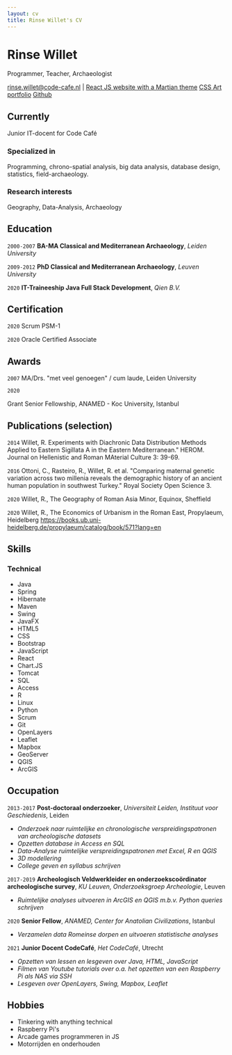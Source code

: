```yaml
---
layout: cv
title: Rinse Willet's CV
---
```

# Rinse Willet
Programmer, Teacher, Archaeologist

<div id="webaddress">
<a href="rinse.willet@code-cafe.nl">rinse.willet@code-cafe.nl</a>
| <a href="https://spacedashboard.top/">React JS website with a Martian theme</a>
  <a href="https://rinse-css-art-portfolio.web.app/">CSS Art portfolio</a>
  <a href="https://github.com/RinseWillet">Github</a>
</div>


## Currently

Junior IT-docent for Code Café

### Specialized in

Programming, chrono-spatial analysis, big data analysis, database design, statistics, field-archaeology.

### Research interests

Geography, Data-Analysis, Archaeology

## Education

`2000-2007`
**BA-MA Classical and Mediterranean Archaeology**, *Leiden University*

`2009-2012`
**PhD Classical and Mediterranean Archaeology**, *Leuven University*

`2020`
**IT-Traineeship Java Full Stack Development**, *Qien B.V.*

## Certification

`2020`
Scrum PSM-1

`2020`
Oracle Certified Associate

## Awards

`2007`
MA/Drs. "met veel genoegen" / cum laude, Leiden University

`2020`

Grant Senior Fellowship, ANAMED - Koc University, Istanbul

## Publications (selection)

`2014`
Willet, R. Experiments with Diachronic Data Distribution Methods Applied to Eastern Sigillata A in the Eastern Mediterranean." HEROM. Journal on Hellenistic and Roman MAterial Culture 3: 39-69.

`2016`
Ottoni, C., Rasteiro, R., Willet, R. et al. "Comparing maternal genetic variation across two millenia reveals the demographic history of an ancient human population in southwest Turkey." Royal Society Open Science 3.

`2020`
Willet, R., The Geography of Roman Asia Minor, Equinox, Sheffield

`2020`
Willet, R., The Economics of Urbanism in the Roman East, Propylaeum, Heidelberg
https://books.ub.uni-heidelberg.de/propylaeum/catalog/book/571?lang=en

## Skills
### Technical
- Java
- Spring
- Hibernate
- Maven
- Swing
- JavaFX
- HTML5
- CSS
- Bootstrap
- JavaScript
- React
- Chart.JS
- Tomcat
- SQL
- Access
- R
- Linux
- Python
- Scrum
- Git
- OpenLayers
- Leaflet
- Mapbox
- GeoServer
- QGIS
- ArcGIS

## Occupation

`2013-2017`
**Post-doctoraal onderzoeker**, *Universiteit Leiden, Instituut voor Geschiedenis*, Leiden
- *Onderzoek naar ruimtelijke en chronologische verspreidingspatronen van archeologische datasets*
- *Opzetten database in Access en SQL*
- *Data-Analyse ruimtelijke verspreidingspatronen met Excel, R en QGIS*
- *3D modellering*
- *College geven en syllabus schrijven*

`2017-2019`
**Archeologisch Veldwerkleider en onderzoekscoördinator archeologische survey**, *KU Leuven, Onderzoeksgroep Archeologie*, Leuven
- *Ruimtelijke analyses uitvoeren in ArcGIS en QGIS m.b.v. Python queries schrijven*

`2020`
**Senior Fellow**, *ANAMED, Center for Anatolian Civilizations*, Istanbul
- *Verzamelen data Romeinse dorpen en uitvoeren statistische analyses*

`2021`
**Junior Docent CodeCafé**, *Het CodeCafé*, Utrecht
- *Opzetten van lessen en lesgeven over Java, HTML, JavaScript*
- *Filmen van Youtube tutorials over o.a. het opzetten van een Raspberry Pi als NAS via SSH*
- *Lesgeven over OpenLayers, Swing, Mapbox, Leaflet*

## Hobbies

- Tinkering with anything technical
- Raspberry Pi's
- Arcade games programmeren in JS
- Motorrijden en onderhouden

<!-- ### Footer

Last updated: May 2013 -->


